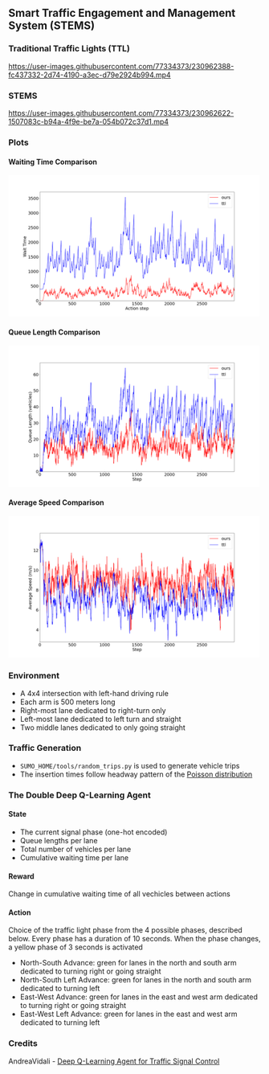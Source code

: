 ## Smart Traffic Engagement and Management System (STEMS)

### Traditional Traffic Lights (TTL)
https://user-images.githubusercontent.com/77334373/230962388-fc437332-2d74-4190-a3ec-d79e2924b994.mp4   

### STEMS
https://user-images.githubusercontent.com/77334373/230962622-1507083c-b94a-4f9e-be7a-054b072c37d1.mp4

### Plots

#### Waiting Time Comparison
<div>
    <img src="assets/plot_wait_times.png" width=500>
</div>

#### Queue Length Comparison
<div>
    <img src="assets/plot_queue.png" width=500>
</div>

#### Average Speed Comparison
<div>
    <img src="assets/plot_avg_speed.png" width=500>
</div>

### Environment
* A 4x4 intersection with left-hand driving rule
* Each arm is 500 meters long
* Right-most lane dedicated to right-turn only
* Left-most lane dedicated to left turn and straight
* Two middle lanes dedicated to only going straight

### Traffic Generation
* `SUMO_HOME/tools/random_trips.py` is used to generate vehicle trips
* The insertion times follow headway pattern of the [Poisson distribution](https://sumo.dlr.de/docs/Tools/Trip.html#insertion_distribution)

### The Double Deep Q-Learning Agent

#### State
* The current signal phase (one-hot encoded)
* Queue lengths per lane
* Total number of vehicles per lane
* Cumulative waiting time per lane

#### Reward
Change in cumulative waiting time of all vechicles between actions

#### Action
Choice of the traffic light phase from the 4 possible phases, described below. Every phase has a duration of 10 seconds. When the phase changes, a yellow phase of 3 seconds is activated
* North-South Advance: green for lanes in the north and south arm dedicated to turning right or going straight
* North-South Left Advance: green for lanes in the north and south arm dedicated to turning left
* East-West Advance: green for lanes in the east and west arm dedicated to turning right or going straight
* East-West Left Advance: green for lanes in the east and west arm dedicated to turning left

### Credits

AndreaVidali - [Deep Q-Learning Agent for Traffic Signal Control](https://github.com/AndreaVidali/Deep-QLearning-Agent-for-Traffic-Signal-Control)
